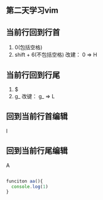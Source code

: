 ## 第二天学习vim

## 当前行回到行首
1. 0(包括空格)
2. shift + 6(不包括空格)
改建： 0  => H

## 当前行回到行尾
1. $
2. g_
改键： g_ => L
## 回到当前行首编辑
I
## 回到当前行尾编辑
A
```js

funciton aa(){
  console.log(1)
}

```
